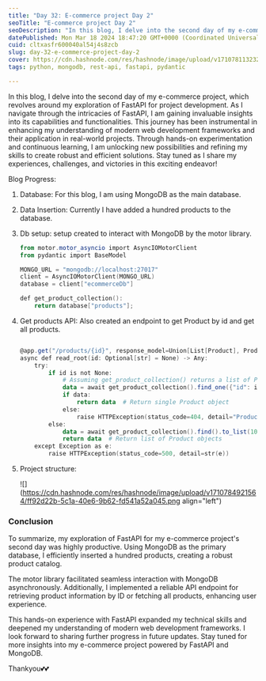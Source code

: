 ```yaml
---
title: "Day 32: E-commerce project Day 2"
seoTitle: "E-commerce project Day 2"
seoDescription: "In this blog, I delve into the second day of my e-commerce project, which revolves around my exploration of FastAPI for project development. "
datePublished: Mon Mar 18 2024 18:47:20 GMT+0000 (Coordinated Universal Time)
cuid: cltxasfr600040al54j4s8zcb
slug: day-32-e-commerce-project-day-2
cover: https://cdn.hashnode.com/res/hashnode/image/upload/v1710781132327/d426945a-7ba4-40ff-a33a-1954fb6649c7.png
tags: python, mongodb, rest-api, fastapi, pydantic

---
```


In this blog, I delve into the second day of my e-commerce project, which revolves around my exploration of FastAPI for project development. As I navigate through the intricacies of FastAPI, I am gaining invaluable insights into its capabilities and functionalities. This journey has been instrumental in enhancing my understanding of modern web development frameworks and their application in real-world projects. Through hands-on experimentation and continuous learning, I am unlocking new possibilities and refining my skills to create robust and efficient solutions. Stay tuned as I share my experiences, challenges, and victories in this exciting endeavor!

Blog Progress:

1. Database: For this blog, I am using MongoDB as the main database.
    
2. Data Insertion: Currently I have added a hundred products to the database.
    
3. Db setup: setup created to interact with MongoDB by the motor library.
    
    ```powershell
    from motor.motor_asyncio import AsyncIOMotorClient
    from pydantic import BaseModel
    
    MONGO_URL = "mongodb://localhost:27017"
    client = AsyncIOMotorClient(MONGO_URL)
    database = client["ecommerceDb"]
    
    def get_product_collection():
        return database["products"];
    ```
    
4. Get products API: Also created an endpoint to get Product by id and get all products.
    
    ```powershell
    
    @app.get("/products/{id}", response_model=Union[List[Product], Product])
    async def read_root(id: Optional[str] = None) -> Any:
        try:
            if id is not None:
                # Assuming get_product_collection() returns a list of Product objects
                data = await get_product_collection().find_one({"id": id})
                if data:
                    return data  # Return single Product object
                else:
                    raise HTTPException(status_code=404, detail="Product not found")
            else:
                data = await get_product_collection().find().to_list(1000)
                return data  # Return list of Product objects
        except Exception as e:
            raise HTTPException(status_code=500, detail=str(e))
    ```
    
5. Project structure:
    
    ![](https://cdn.hashnode.com/res/hashnode/image/upload/v1710784921564/ff92d22b-5c1a-40e6-9b62-fd541a52a045.png align="left")
    

### Conclusion

To summarize, my exploration of FastAPI for my e-commerce project's second day was highly productive. Using MongoDB as the primary database, I efficiently inserted a hundred products, creating a robust product catalog.

The motor library facilitated seamless interaction with MongoDB asynchronously. Additionally, I implemented a reliable API endpoint for retrieving product information by ID or fetching all products, enhancing user experience.

This hands-on experience with FastAPI expanded my technical skills and deepened my understanding of modern web development frameworks. I look forward to sharing further progress in future updates. Stay tuned for more insights into my e-commerce project powered by FastAPI and MongoDB.

Thankyou💕💕